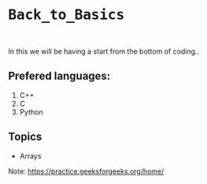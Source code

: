 <pre>
                                                                              <h1>Back_to_Basics</h1>
</pre>
In this we will be having a start from the bottom of coding..

## Prefered languages:

1. C++
2. C
3. Python

## Topics 

* Arrays

Note: https://practice.geeksforgeeks.org/home/
